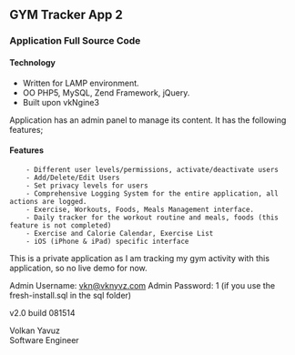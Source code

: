 GYM Tracker App 2
-------------------------------------------------

### Application Full Source Code ###

#### Technology ####
 - Written for LAMP environment. <br>
 - OO PHP5, MySQL, Zend Framework, jQuery. <br>
 - Built upon vkNgine3
   
Application has an admin panel to manage its content. It has the following features; <br>

#### Features ####
        - Different user levels/permissions, activate/deactivate users
        - Add/Delete/Edit Users
        - Set privacy levels for users
        - Comprehensive Logging System for the entire application, all actions are logged.
        - Exercise, Workouts, Foods, Meals Management interface.
        - Daily tracker for the workout routine and meals, foods (this feature is not completed)
        - Exercise and Calorie Calendar, Exercise List
        - iOS (iPhone & iPad) specific interface

This is a private application as I am tracking my gym activity with this application, so no live demo for now.

Admin Username: vkn@vknyvz.com
Admin Password: 1
(if you use the fresh-install.sql in the sql folder)

v2.0 build 081514

Volkan Yavuz <br>
Software Engineer